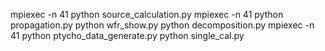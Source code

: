 mpiexec -n 41 python source_calculation.py
mpiexec -n 41 python propagation.py
python wfr_show.py
python decomposition.py
mpiexec -n 41 python ptycho_data_generate.py
python single_cal.py
